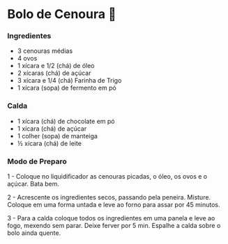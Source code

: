# Bolo de Cenoura :cake:

### Ingredientes

-   3 cenouras médias
-   4 ovos
-   1 xícara e 1/2 (chá) de óleo
-   2 xícaras (chá) de açúcar
-   3 xícara e 1/4 (chá) Farinha de Trigo 
-   1 xícara (sopa) de fermento em pó

### Calda

-   1 xícara (chá) de chocolate em pó
-   1 xícara (chá) de açúcar
-   1 colher (sopa) de manteiga
-   ½ xícara (chá) de leite

### Modo de Preparo

1 -  Coloque no liquidificador as cenouras picadas, o óleo, os ovos e o açúcar. Bata bem.

2 -  Acrescente os ingredientes secos, passando pela peneira. Misture. Coloque em uma forma untada e leve ao forno para assar por 45 minutos.

3 -  Para a calda coloque todos os ingredientes em uma panela e leve ao fogo, mexendo sem parar. Deixe ferver por 5 min. Espalhe a calda sobre o bolo ainda quente.

